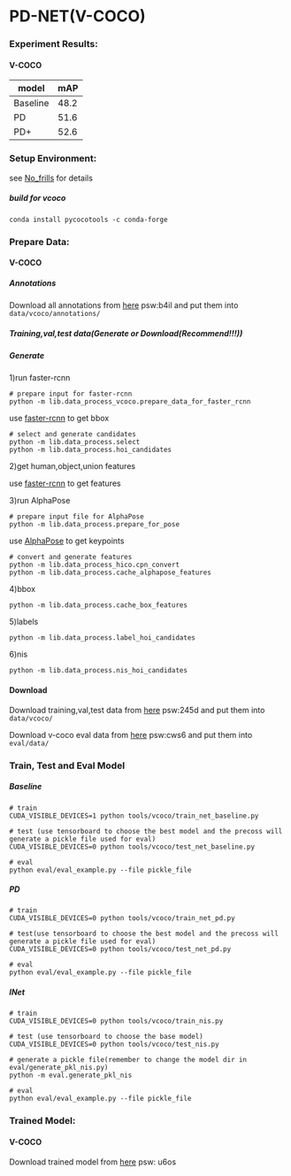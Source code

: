 # PD-NET(V-COCO) 

### Experiment Results:
#### V-COCO
| model     |  mAP | 
|--------------|-----------|
|Baseline | 48.2 | 
|PD        | 51.6 |
|PD+    | 52.6 | 

### Setup  Environment:
see [No_frills](https://github.com/BigRedT/no_frills_hoi_det) for details
##### build for vcoco
```
conda install pycocotools -c conda-forge
```

### Prepare Data:
#### V-COCO
##### Annotations
Download all annotations from [here](https://pan.baidu.com/s/1Z4aHLV9GMdZ3XdEFFqf4yg) psw:b4il and put them into `data/vcoco/annotations/`
##### Training,val,test data(Generate or Download(Recommend!!!))
##### Generate
1)run faster-rcnn
```
# prepare input for faster-rcnn
python -m lib.data_process_vcoco.prepare_data_for_faster_rcnn
```
use [faster-rcnn](https://github.com/SherlockHolmes221/pytorch-faster-rcnn) to get bbox

```
# select and generate candidates
python -m lib.data_process.select
python -m lib.data_process.hoi_candidates
```
2)get human,object,union features

use [faster-rcnn](https://github.com/SherlockHolmes221/pytorch-faster-rcnn) to get features

3)run AlphaPose 
```
# prepare input file for AlphaPose
python -m lib.data_process.prepare_for_pose
```
use  [AlphaPose](https://github.com/SherlockHolmes221/AlphaPose) to get keypoints
```
# convert and generate features
python -m lib.data_process_hico.cpn_convert
python -m lib.data_process.cache_alphapose_features
```
4)bbox
```
python -m lib.data_process.cache_box_features
```
5)labels
```
python -m lib.data_process.label_hoi_candidates
```
6)nis
```
python -m lib.data_process.nis_hoi_candidates
```
#### Download 
Download training,val,test data from [here](https://pan.baidu.com/s/16VO33ac1IFKkO0dSLEFYEQ) psw:245d and put them into `data/vcoco/`

Download v-coco eval data from [here](/home/xian/Documents/code/PD-Net/data/vcoco) psw:cws6 and put them into `eval/data/`

### Train, Test and Eval Model
##### Baseline
```
# train
CUDA_VISIBLE_DEVICES=1 python tools/vcoco/train_net_baseline.py

# test (use tensorboard to choose the best model and the precoss will generate a pickle file used for eval)
CUDA_VISIBLE_DEVICES=0 python tools/vcoco/test_net_baseline.py

# eval 
python eval/eval_example.py --file pickle_file
```

##### PD
```
# train
CUDA_VISIBLE_DEVICES=0 python tools/vcoco/train_net_pd.py

# test(use tensorboard to choose the best model and the precoss will generate a pickle file used for eval)
CUDA_VISIBLE_DEVICES=0 python tools/vcoco/test_net_pd.py

# eval 
python eval/eval_example.py --file pickle_file
```

##### INet
```
# train
CUDA_VISIBLE_DEVICES=0 python tools/vcoco/train_nis.py

# test (use tensorboard to choose the base model)
CUDA_VISIBLE_DEVICES=0 python tools/vcoco/test_nis.py
 
# generate a pickle file(remember to change the model dir in eval/generate_pkl_nis.py)
python -m eval.generate_pkl_nis

# eval
python eval/eval_example.py --file pickle_file
```
### Trained Model:
#### V-COCO
Download trained model from [here](https://pan.baidu.com/s/1IchSpsVrBV7ByVCx3kRw7Q) psw: u6os



